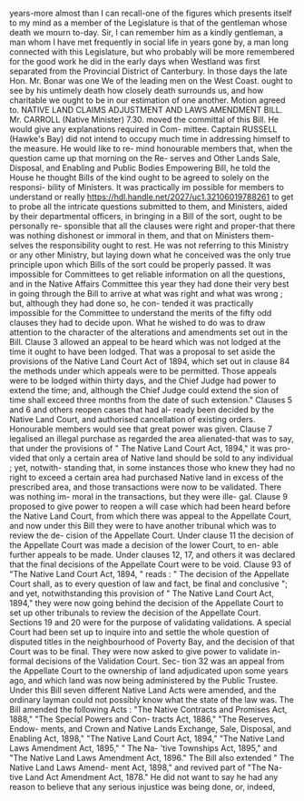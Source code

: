 years-more almost than I can recall-one of the figures which presents itself to my mind as a member of the Legislature is that of the gentleman whose death we mourn to-day. Sir, I can remember him as a kindly gentleman, a man whom I have met frequently in social life in years gone by, a man long connected with this Legislature, but who probably will be more remembered for the good work he did in the early days when Westland was first separated from the Provincial District of Canterbury. In those days the late Hon. Mr. Bonar was one We of the leading men on the West Coast. ought to see by his untimely death how closely death surrounds us, and how charitable we ought to be in our estimation of one another. Motion agreed to. NATIVE LAND CLAIMS ADJUSTMENT AND LAWS AMENDMENT BILL. Mr. CARROLL (Native Minister) 7.30. moved the committal of this Bill. He would give any explanations required in Com- mittee. Captain RUSSELL (Hawke's Bay) did not intend to occupy much time in addressing himself to the measure. He would like to re- mind honourable members that, when the question came up that morning on the Re- serves and Other Lands Sale, Disposal, and Enabling and Public Bodies Empowering Bill, he told the House he thought Bills of the kind ought to be agreed to solely on the responsi- bility of Ministers. It was practically im possible for members to understand or really https://hdl.handle.net/2027/uc1.32106019788261 to get to probe all the intricate questions submitted to them, and Ministers, aided by their departmental officers, in bringing in a Bill of the sort, ought to be personally re- sponsible that all the clauses were right and proper-that there was nothing dishonest or immoral in them, and that on Ministers them- selves the responsibility ought to rest. He was not referring to this Ministry or any other Ministry, but laying down what he conceived was the only true principle upon which Bills of the sort could be properly passed. It was impossible for Committees to get reliable information on all the questions, and in the Native Affairs Committee this year they had done their very best in going through the Bill to arrive at what was right and what was wrong ; but, although they had done so, he con- tended it was practically impossible for the Committee to understand the merits of the fifty odd clauses they had to decide upon. What he wished to do was to draw attention to the character of the alterations and amendments set out in the Bill. Clause 3 allowed an appeal to be heard which was not lodged at the time it ought to have been lodged. That was a proposal to set aside the provisions of the Native Land Court Act of 1894, which set out in clause 84 the methods under which appeals were to be permitted. Those appeals were to be lodged within thirty days, and the Chief Judge had power to extend the time; and, although the Chief Judge could extend the sion of time shall exceed three months from the date of such extension." Clauses 5 and 6 and others reopen cases that had al- ready been decided by the Native Land Court, and authorised cancellation of existing orders. Honourable members would see that great power was given. Clause 7 legalised an illegal purchase as regarded the area alienated-that was to say, that under the provisions of " The Native Land Court Act, 1894," it was pro- vided that only a certain area of Native land should be sold to any individual ; yet, notwith- standing that, in some instances those who knew they had no right to exceed a certain area had purchased Native land in excess of the prescribed area, and those transactions were now to be validated. There was nothing im- moral in the transactions, but they were ille- gal. Clause 9 proposed to give power to reopen a will case which had been heard before the Native Land Court, from which there was appeal to the Appellate Court, and now under this Bill they were to have another tribunal which was to review the de- cision of the Appellate Court. Under clause 11 the decision of the Appellate Court was made a decision of the lower Court, to en- able further appeals to be made. Under clauses 12, 17, and others it was declared that the final decisions of the Appellate Court were to be void. Clause 93 of "The Native Land Court Act, 1894, " reads : " The decision of the Appellate Court shall, as to every question of law and fact, be final and conclusive "; and yet, notwithstanding this provision of " The Native Land Court Act, 1894," they were now going behind the decision of the Appellate Court to set up other tribunals to review the decision of the Appellate Court. Sections 19 and 20 were for the purpose of validating validations. A special Court had been set up to inquire into and settle the whole question of disputed titles in the neighbourhood of Poverty Bay, and the decision of that Court was to be final. They were now asked to give power to validate in- formal decisions of the Validation Court. Sec- tion 32 was an appeal from the Appellate Court to the ownership of land adjudicated upon some years ago, and which land was now being administered by the Public Trustee. Under this Bill seven different Native Land Acts were amended, and the ordinary layman could not possibly know what the state of the law was. The Bill amended the following Acts : "The Native Contracts and Promises Act, 1888," "The Special Powers and Con- tracts Act, 1886," "The Reserves, Endow- ments, and Crown and Native Lands Exchange, Sale, Disposal, and Enabling Act, 1898," "The Native Land Court Act, 1894," "The Native Land Laws Amendment Act, 1895," " The Na- 'tive Townships Act, 1895," and "The Native Land Laws Amendment Act, 1896." The Bill also extended " The Native Land Laws Amend- ment Act, 1898," and revived part of "The Na- tive Land Act Amendment Act, 1878." He did not want to say he had any reason to believe that any serious injustice was being done, or, indeed, 